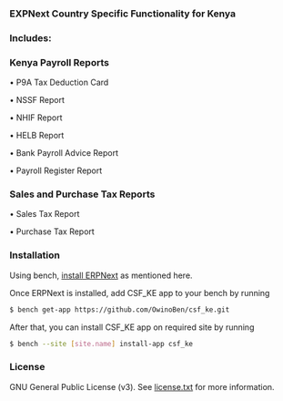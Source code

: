 ### EXPNext Country Specific Functionality for Kenya

### Includes:

### Kenya Payroll Reports

• P9A Tax Deduction Card

• NSSF Report

• NHIF Report

• HELB Report

• Bank Payroll Advice Report

• Payroll Register Report

### Sales and Purchase Tax Reports

• Sales Tax Report

• Purchase Tax Report

### Installation

Using bench, [install ERPNext](https://github.com/frappe/bench#installation) as mentioned here.

Once ERPNext is installed, add CSF_KE app to your bench by running

```sh
$ bench get-app https://github.com/OwinoBen/csf_ke.git
```

After that, you can install CSF_KE app on required site by running

```sh
$ bench --site [site.name] install-app csf_ke
```

### License

GNU General Public License (v3). See [license.txt](https://github.com/navariltd/CSF_KE/blob/master/license.txt) for more information.
